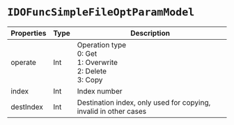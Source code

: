 # `IDOFuncSimpleFileOptParamModel`

| Properties | Type | Description |
| ----------- | ------- | ------------ |
| operate | Int | Operation type<br/>0: Get<br/>1: Overwrite<br/>2: Delete<br/>3: Copy|
| index | Int | Index number|
| destIndex | Int | Destination index, only used for copying, invalid in other cases|
